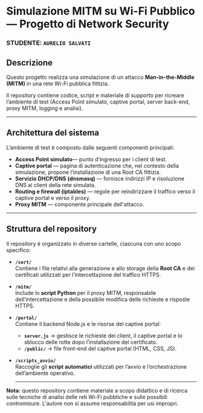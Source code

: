 # Simulazione MITM su Wi-Fi Pubblico — Progetto di Network Security

### STUDENTE: ``AURELIO SALVATI``


## Descrizione

Questo progetto realizza una simulazione di un attacco **Man-in-the-Middle (MITM)** in una rete Wi-Fi pubblica fittizia. 

Il repository contiene codice, script e materiale di supporto per ricreare l’ambiente di test (Access Point simulato, captive portal, server back-end, proxy MITM, logging e analisi). 

---

## Architettura del sistema

L’ambiente di test è composto dalle seguenti componenti principali:

- **Access Point simulato**— punto d’ingresso per i client di test.  
- **Captive portal** — pagina di autenticazione che, nel contesto della simulazione, propone l’installazione di una Root CA fittizia.  
- **Servizio DHCP/DNS (dnsmasq)** — fornisce indirizzi IP e risoluzione DNS ai client della rete simulata.  
- **Routing e firewall (iptables)** — regole per reindirizzare il traffico verso il captive portal e verso il proxy.  
- **Proxy MITM** — componente principale dell'attacco.  

---

## Struttura del repository


Il repository è organizzato in diverse cartelle, ciascuna con uno scopo specifico:

- **`/cert/`**  
  Contiene i file relativi alla generazione e allo storage della **Root CA** e dei certificati utilizzati per l’intercettazione del traffico HTTPS.

- **`/mitm/`**  
  Include lo **script Python** per il proxy MITM, responsabile dell’intercettazione e della possibile modifica delle richieste e risposte HTTPS.

- **`/portal/`**  
  Contiene il backend Node.js e le risorse del captive portal:  
  - **`server.js`** → gestisce le richieste dei client, il captive portal e lo sblocco delle rotte dopo l’installazione del certificato.  
  - **`/public/`** → file front-end del captive portal (HTML, CSS, JS).

- **`/scripts_avvio/`**  
  Raccoglie gli **script automatici** utilizzati per l’avvio e l’orchestrazione dell’ambiente operativo.

  ---
  
**Nota:** questo repository contiene materiale a scopo didattico e di ricerca sulle tecniche di analisi delle reti Wi-Fi pubbliche e sulle possibili contromisure. L'autore non si assume responsabilità per usi impropri.
